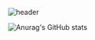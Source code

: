 ![header](https://capsule-render.vercel.app/api?type=waving&color=auto&height=230&section=header&text=YeYoung-Kwak&fontSize=55&animation=fadeIn&fontAlignY=40&desc=GitHub&descAlignY=55&descAlign=62)

![Anurag's GitHub stats](https://github-readme-stats.vercel.app/api?username=YY-Tech&show_icons=true&theme=merko)
